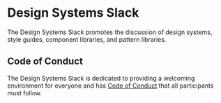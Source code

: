# Design Systems Slack
The Design Systems Slack promotes the discussion of design systems, style guides, component libraries, and pattern libraries.

## Code of Conduct
The Design Systems Slack is dedicated to providing a welcoming environment for everyone and has [Code of Conduct](code-of-conduct.md) that all participants must follow.

